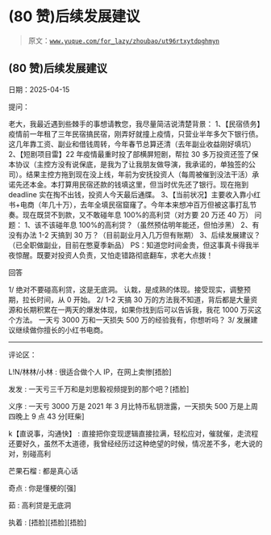 # (80 赞)后续发展建议

> 原文：[`www.yuque.com/for_lazy/zhoubao/ut96rtxytdpghmyn`](https://www.yuque.com/for_lazy/zhoubao/ut96rtxytdpghmyn)

## (80 赞)后续发展建议

日期：2025-04-15

提问：

老大，我最近遇到些棘手的事想请教您，我尽量简洁说清楚背景：
1、【民宿债务】疫情前一年租了三年民宿搞民宿，刚弄好就撞上疫情，只营业半年多欠下银行债。这几年靠工资、副业和借钱周转，今年春节总算还清（去年副业收益刚好填坑）
2、【短剧项目雷】22 年疫情最重时投了部横屏短剧，帮拉 30 多万投资还签了保本协议（主控方没有说保底，是我为了让我朋友做导演，我承诺的，单独签的公司）。结果主控方拖到现在没上线，年前为安抚投资人（每周被催到没法干活）承诺先还本金。本打算用民宿还款的钱填这里，但当时优先还了银行。现在拖到 deadline 实在掏不出钱，投资人今天最后通牒。
3、【当前状况】主要收入靠小红书+电商（年几十万），去年全填民宿窟窿了。今年本来想冲百万但被这事打乱节奏。现在既贷不到款，又不敢碰年息 100%的高利贷（对方要 20 万还 40 万）
问题： 1、该不该碰年息 100%的高利贷？（虽然预估明年能还，但怕涉黑） 2、有没有办法 1-2 天搞到 30 万？（目前副业月入几万但有账期）
3、后续发展建议？（已全职做副业，目前在憋夏季新品） PS：知道您时间金贵，但这事真卡得我半夜惊醒。既要对投资人负责，又怕走错路彻底翻车，求老大点拨！

回答

1/ 绝对不要碰高利贷，这是无底洞。 认栽，是成熟的体现。接受现实，调整预期，拉长时间，从 0 开始。 2/
1-2 天搞 30 万的方法我不知道，背后都是大量资源和长期积累在一两天的爆发体现，如果你找到后可以告诉我，我花 1000 万买这个方法。
一天亏 3000 万和一天损失 500 万的经验我有，你想听吗？ 3/ 发展建议继续做你擅长的小红书电商。

* * *

评论区：

L!N/林林/小林 : 很适合做个人 IP，在网上卖惨[捂脸]

发发 : 一天亏三千万和是刘思毅视频提到的那个吧？[捂脸]

义序 : 一天亏 3000 万是 2021 年 3 月比特币私钥泄露，一天损失 500 万是上周四晚上 9 点 43 分[旺柴]

k【直说事，沟通快】 : 直接把你变现逻辑直接拉满，轻松应对，催就催，走流程还要好久，虽然不太道德，我曾经经历过这种绝望的时候，情况差不多，老大说的对，别碰高利

芒果石榴 : 都是真心话

奇点 : 你是懂梗的[强]

茹 : 高利贷是无底洞

执着 : [捂脸][捂脸][捂脸]